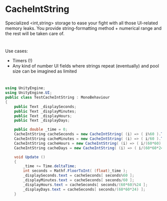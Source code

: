# CacheIntString
Specialized <int,string> storage to ease your fight with all those UI-related memory leaks. You provide string-formatting method + numerical range and the rest will be taken care of.
#
Use cases:
- Timers (!)
- Any kind of number UI fields where strings repeat (eventually) and pool size can be imagined as limited
#
```C#
using UnityEngine;
using UnityEngine.UI;
public class TestCacheIntString : MonoBehaviour
{
    public Text _displaySeconds;
    public Text _displayMinutes;
    public Text _displayHours;
    public Text _displayDays;

    public double _time = 0;
    CacheIntString cacheSeconds = new CacheIntString( (i) => ( i%60 ).ToString("00") , 0 , 59 );
    CacheIntString cacheMinutes = new CacheIntString( (i) => ( i/60 ).ToString("00") , 0 , 59 );
    CacheIntString cacheHours = new CacheIntString( (i) => ( i/(60*60) ).ToString("00") , 0 , 24 );
    CacheIntString cacheDays = new CacheIntString( (i) => ( i/(60*60*24) ).ToString() , 0 , 31 );

    void Update ()
    {
        _time += Time.deltaTime;
        int seconds = Mathf.FloorToInt( (float)_time );
        _displaySeconds.text = cacheSeconds[ seconds%60 ];
        _displayMinutes.text = cacheSeconds[ seconds/60 ];
        _displayHours.text = cacheSeconds[ seconds/(60*60)%24 ];
        _displayDays.text = cacheSeconds[ seconds/(60*60*24) ];
    }
```
#
